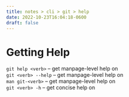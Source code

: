 ```yaml
---
title: notes > cli > git > help
date: 2022-10-23T16:04:18-0600
draft: false
---
```

# Getting Help
`git help <verb>` – get manpage-level help on <verb>  
`git <verb> --help` – get manpage-level help on <verb>  
`man git-<verb>` – get manpage-level help on <verb>  
`git <verb> -h` – get concise help on <verb>  
